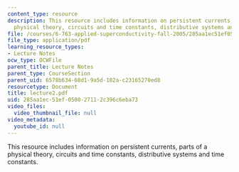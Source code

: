 ```yaml
---
content_type: resource
description: This resource includes information on persistent currents, parts of a
  physical theory, circuits and time constants, distributive systems and time constants.
file: /courses/6-763-applied-superconductivity-fall-2005/285aa1ec51ef050027112c396c6eba73_lecture2.pdf
file_type: application/pdf
learning_resource_types:
- Lecture Notes
ocw_type: OCWFile
parent_title: Lecture Notes
parent_type: CourseSection
parent_uid: 6578b634-68d1-9a5d-182a-c23165270ed8
resourcetype: Document
title: lecture2.pdf
uid: 285aa1ec-51ef-0500-2711-2c396c6eba73
video_files:
  video_thumbnail_file: null
video_metadata:
  youtube_id: null
---
```

This resource includes information on persistent currents, parts of a physical theory, circuits and time constants, distributive systems and time constants.